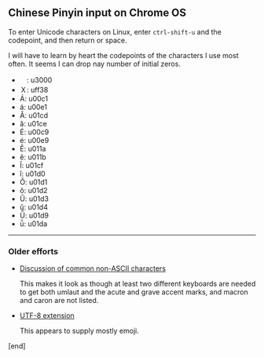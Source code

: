 ## Chinese Pinyin input on Chrome OS

To enter Unicode characters on Linux, enter `ctrl-shift-u` and the codepoint, and then return or space.

I will have to learn by heart the codepoints of the characters I use most often. It seems I can drop nay number of initial zeros.

 * 　: u3000
 * Ｘ: uff38
 * Á: u00c1
 * á: u00e1
 * Ǎ: u01cd
 * ǎ: u01ce
 * É: u00c9
 * é: u00e9
 * Ě: u011a
 * ě: u011b
 * Ǐ: u01cf
 * ǐ: u01d0
 * Ǒ: u01d1
 * ǒ: u01d2
 * Ǔ: u01d3
 * ǔ: u01d4
 * Ǚ: u01d9
 * ǚ: u01da

---

### Older efforts

 * [Discussion of common non-ASCII characters](http://sites.hanovernorwichschools.org/techsupport/howtos/google/chromebook-accent-characters)

   This makes it look as though at least two different keyboards are needed to get both umlaut and the acute and grave accent marks, and macron and caron are not listed.

 * [UTF-8 extension](https://chrome.google.com/webstore/detail/utf-8-and-unicode-charact/fcemphgmjnjpmmdhcedhjiegickfbiia/related?hl=en)

   This appears to supply mostly emoji.



[end]
